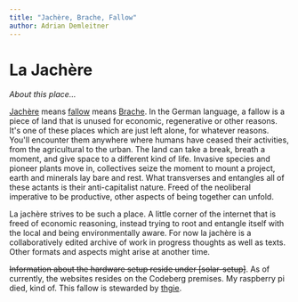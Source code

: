 ```yaml
---
title: "Jachère, Brache, Fallow"
author: Adrian Demleitner
---
```

# La Jachère
*About this place…*

[Jachère](https://fr.m.wikipedia.org/wiki/Jach%C3%A8re) means [fallow](https://de.m.wikipedia.org/wiki/Brache) means [Brache](https://en.m.wikipedia.org/wiki/Fallow). In the German language, a fallow is a piece of land that is unused for economic, regenerative or other reasons. It's one of these places which are just left alone, for whatever reasons. You'll encounter them anywhere where humans have ceased their activities, from the agricultural to the urban. The land can take a break, breath a moment, and give space to a different kind of life. Invasive species and pioneer plants move in, collectives seize the moment to mount a project, earth and minerals lay bare and rest. What transverses and entangles all of these actants is their anti-capitalist nature. Freed of the neoliberal imperative to be productive, other aspects of being together can unfold.

La jachère strives to be such a place. A little corner of the internet that is freed of economic reasoning, instead trying to root and entangle itself with the local and being environmentally aware. For now la jachère is a collaboratively edited archive of work in progress thoughts as well as texts. Other formats and aspects might arise at another time.

 ~~Information about the hardware setup reside under [solar-setup]~~. As of currently, the websites resides on the Codeberg premises. My raspberry pi died, kind of. This fallow is stewarded by <a rel="me" href="https://post.lurk.org/@thgie">thgie</a>. 
